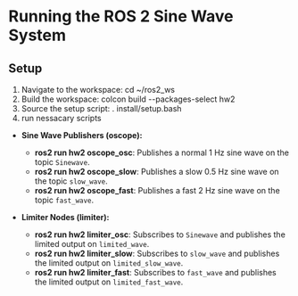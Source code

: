 # Running the ROS 2 Sine Wave System

## Setup
1. Navigate to the workspace:
   cd ~/ros2_ws
2. Build the workspace:
   colcon build --packages-select hw2
3. Source the setup script:
   . install/setup.bash
4. run nessacary scripts
- **Sine Wave Publishers (oscope):**
  - **ros2 run hw2 oscope_osc**: Publishes a normal 1 Hz sine wave on the topic `Sinewave`.
  - **ros2 run hw2 oscope_slow**: Publishes a slow 0.5 Hz sine wave on the topic `slow_wave`.
  - **ros2 run hw2 oscope_fast**: Publishes a fast 2 Hz sine wave on the topic `fast_wave`.

- **Limiter Nodes (limiter):**
  - **ros2 run hw2 limiter_osc**: Subscribes to `Sinewave` and publishes the limited output on `limited_wave`.
  - **ros2 run hw2 limiter_slow**: Subscribes to `slow_wave` and publishes the limited output on `limited_slow_wave`.
  - **ros2 run hw2 limiter_fast**: Subscribes to `fast_wave` and publishes the limited output on `limited_fast_wave`.

